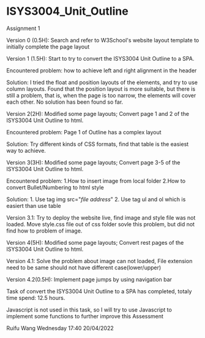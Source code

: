 # ISYS3004_Unit_Outline
Assignment 1

Version 0 (0.5H):
Search and refer to W3School's website layout template to initially complete the page layout



Version 1 (1.5H):
Start to try to  convert the ISYS3004 Unit Outline to a SPA.

Encountered problem: 
      how to achieve left and right alignment in the header
      
Solution: 
      I tried the float and position layouts of the elements, and try to use column layouts. Found that the position layout is more suitable, but there is still a problem, that is, when the page is too narrow, the elements will cover each other. No solution has been found so far.



Version 2(2H):
Modified some page layouts; Convert page 1 and 2 of the ISYS3004 Unit Outline to html.

Encountered problem:
    Page 1 of Outline has a complex layout
    
Solution:
    Try different kinds of CSS formats, find that table is the easiest way to achieve.



Version 3(3H):
Modified some page layouts; Convert page 3-5 of the ISYS3004 Unit Outline to html.

  Encountered problem:
    1.How to insert image from local folder
    2.How to convert Bullet/Numbering to html style
    
  Solution:
    1. Use tag img src="*file address*"
    2. Use tag ul and ol which is easiert than use table
  
Version 3.1:
Try to deploy the website live, find image and style file was not loaded. Move style.css file out of css folder sovle this problem, but did not find how to problem of image.

  
Version 4(5H):
Modified some page layouts; Convert rest pages of the ISYS3004 Unit Outline to html.

Version 4.1:
Solve the problem about image can not loaded, File extension need to be same should not have different case(lower/upper)

Version 4.2(0.5H):
Implement page jumps by using navigation bar


Task of convert the ISYS3004 Unit Outline to a SPA has completed, totaly time spend: 12.5 hours.

Javascript is not used in this task, so I will try to use Javascript to implement some functions to further improve this Assessment

Ruifu Wang
Wednesday 17:40 20/04/2022
